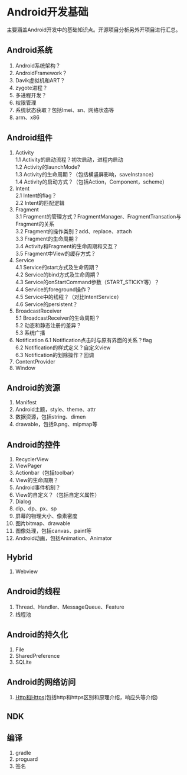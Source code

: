 # Android开发基础

主要涵盖Android开发中的基础知识点。开源项目分析另外开项目进行汇总。

## Android系统
1. Android系统架构？
2. AndroidFramework？
3. Davik虚拟机和ART？
4. zygote进程？  
5. 多进程开发？  
6. 权限管理  
7. 系统状态获取？包括Imei、sn、网络状态等
8. arm、x86

## Android组件
1. Activity  
  1.1 Activity的启动流程？初次启动，进程内启动  
  1.2 Activity的launchMode?  
  1.3 Activity的生命周期？（包括横竖屏影响，saveInstance）  
  1.4 Activity的启动方式？（包括Action，Component，scheme）  
2. Intent  
  2.1 Intent的flag？  
  2.2 Intent的匹配逻辑  
3. Fragment  
  3.1 Fragment的管理方式？FragmentManager、FragmentTransation与Fragment的关系  
  3.2 Fragment的操作类别？add、replace、attach  
  3.3 Fragment的生命周期？  
  3.4 Activity和Fragment的生命周期和交互？  
  3.5 Fragment中View的缓存方式？  
4. Service  
  4.1 Service的start方式及生命周期？  
  4.2 Service的bind方式及生命周期？  
  4.3 Service的onStartCommand参数（START_STICKY等）？  
  4.4 Service的foreground操作？  
  4.5 Service中的线程？（对比IntentService）  
  4.6 Service的persistent？  
5. BroadcastReceiver  
  5.1 BroadcastReceiver的生命周期？  
  5.2 动态和静态注册的差异？  
  5.3 系统广播  
6. Notification 
  6.1 Notification点击时与原有界面的关系？flag  
  6.2 Notification的样式定义？自定义view  
  6.3 Notification的划除操作？回调   
7. ContentProvider  
8. Window

## Android的资源
1. Manifest  
2. Android主题，style、theme、attr
3. 数据资源，包括string、dimen
4. drawable，包括9.png、mipmap等

## Android的控件 
1. RecyclerView  
2. ViewPager  
3. Actionbar（包括toolbar）  
4. View的生命周期？  
5. Android事件机制？  
6. View的自定义？（包括自定义属性）  
7. Dialog  
8. dip、dp、px、sp  
9. 屏幕的物理大小、像素密度
10. 图片bitmap、drawable
11. 图像处理，包括canvas、paint等
12. Android动画，包括Animation、Animator

## Hybrid
1. Webview  

## Android的线程  
1. Thread、Handler、MessageQueue、Feature  
2. 线程池  

## Android的持久化
1. File  
2. SharedPreference  
3. SQLite  

## Android的网络访问  
1. [Http和Https](https://github.com/hellodevclub/AndroidBase/blob/master/doc/Http%E8%AF%B7%E6%B1%82.md)(包括http和https区别和原理介绍，响应头等介绍)

## NDK

## 编译
1. gradle  
2. proguard  
3. 签名
